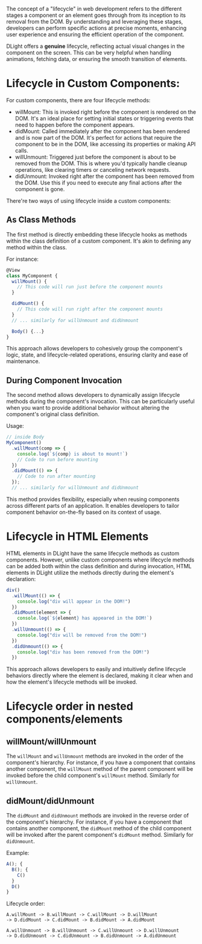 The concept of a "lifecycle" in web development refers to the different stages a component or an element goes through from its inception to its removal from the DOM. By understanding and leveraging these stages, developers can perform specific actions at precise moments, enhancing user experience and ensuring the efficient operation of the component.

DLight offers a **genuine** lifecycle, reflecting actual visual changes in the component on the screen. This can be very helpful when handling animations, fetching data, or ensuring the smooth transition of elements.

# Lifecycle in Custom Components:
For custom components, there are four lifecycle methods:

* willMount: This is invoked right before the component is rendered on the DOM. It's an ideal place for setting initial states or triggering events that need to happen before the component appears.
* didMount: Called immediately after the component has been rendered and is now part of the DOM. It's perfect for actions that require the component to be in the DOM, like accessing its properties or making API calls.
* willUnmount: Triggered just before the component is about to be removed from the DOM. This is where you'd typically handle cleanup operations, like clearing timers or canceling network requests.
* didUnmount: Invoked right after the component has been removed from the DOM. Use this if you need to execute any final actions after the component is gone.

There're two ways of using lifecycle inside a custom components:
## As Class Methods
The first method is directly embedding these lifecycle hooks as methods within the class definition of a custom component. It's akin to defining any method within the class.

For instance:
```js
@View
class MyComponent {
  willMount() {
    // This code will run just before the component mounts
  }

  didMount() {
    // This code will run right after the component mounts
  }
  // ... similarly for willUnmount and didUnmount

  Body() {...}
}
```
This approach allows developers to cohesively group the component's logic, state, and lifecycle-related operations, ensuring clarity and ease of maintenance.

## During Component Invocation
The second method allows developers to dynamically assign lifecycle methods during the component's invocation. This can be particularly useful when you want to provide additional behavior without altering the component's original class definition.

Usage:
```js
// inside Body
MyComponent()
  .willMount(comp => {
    console.log(`${comp} is about to mount!`)
    // Code to run before mounting
  })
  .didMount(() => {
    // Code to run after mounting
  });
  // ... similarly for willUnmount and didUnmount
```
This method provides flexibility, especially when reusing components across different parts of an application. It enables developers to tailor component behavior on-the-fly based on its context of usage.

# Lifecycle in HTML Elements
HTML elements in DLight have the same lifecycle methods as custom components. However, unlike custom components where lifecycle methods can be added both within the class definition and during invocation, HTML elements in DLight utilize the methods directly during the element's declaration:

```js
div()
  .willMount(() => {
    console.log("div will appear in the DOM!")
  })
  .didMount(element => {
    console.log(`${element} has appeared in the DOM!`)
  })
  .willUnmount(() => {
    console.log("div will be removed from the DOM!")
  })
  .didUnmount(() => {
    console.log("div has been removed from the DOM!")
  })
```
This approach allows developers to easily and intuitively define lifecycle behaviors directly where the element is declared, making it clear when and how the element's lifecycle methods will be invoked.

# Lifecycle order in nested components/elements
## willMount/willUnmount
The `willMount` and `willUnmount` methods are invoked in the order of the component's hierarchy. For instance, if you have a component that contains another component, the `willMount` method of the parent component will be invoked before the child component's `willMount` method. Similarly for `willUnmount`.

## didMount/didUnmount
The `didMount` and `didUnmount` methods are invoked in the reverse order of the component's hierarchy. For instance, if you have a component that contains another component, the `didMount` method of the child component will be invoked after the parent component's `didMount` method. Similarly for `didUnmount`.

Example:
```js
A(); {
  B(); {
    C()
  }
  D()
}
```
Lifecycle order:
```
A.willMount -> B.willMount -> C.willMount -> D.willMount 
-> D.didMount -> C.didMount -> B.didMount -> A.didMount

A.willUnmount -> B.willUnmount -> C.willUnmount -> D.willUnmount
-> D.didUnmount -> C.didUnmount -> B.didUnmount -> A.didUnmount
```
